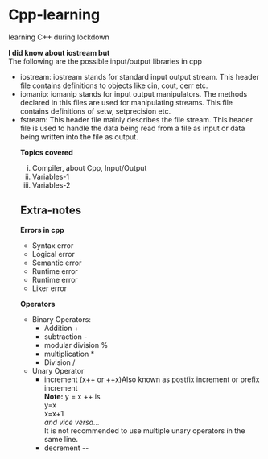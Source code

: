 # Cpp-learning
 learning C++ during lockdown
 
 **I did know about iostream but** <br> 
 The following are the possible input/output libraries in cpp
 <ul>
 <li>
 iostream: iostream stands for standard input output stream. This header file contains definitions to objects like cin, cout, cerr etc.
 </li>
 <li>
iomanip: iomanip stands for input output manipulators. The methods declared in this files are used for manipulating streams. This file contains definitions of setw, setprecision etc.</li>
 <li>
fstream: This header file mainly describes the file stream. This header file is used to handle the data being read from a file as input or data being written into the file as output.</li>
 
 **Topics covered**
 <ol type="i">
 <li>Compiler, about Cpp, Input/Output</li>
 <li>Variables-1</li>
 <li>Variables-2</li>
 </ol>
 
 ## Extra-notes
**Errors in cpp**
<ul>
 <li>Syntax error</li>
 <li>Logical error</li>
  <li>Semantic error</li>
  <li>Runtime error</li>
  <li>Runtime error</li>
  <li>Liker error</li>
</ul>

**Operators**
<ul>
 <li>Binary Operators:
  <ul>
   <li>Addition +</li>
   <li>subtraction - </li>
   <li>modular division % </li>
   <li>multiplication *</li>
   <li>Division / </li>
  </ul>
 </li>
 <li>Unary Operator
  <ul>
   <li> increment (x++ or ++x)Also known as postfix increment or prefix increment<br>
    <strong>Note:</strong> y = x ++ is <br> y=x<br>x=x+1 <br> <i>and vice versa...</i>
    <br> It is not recommended to use multiple unary operators in the same line.
   </li>
   <li> decrement -- </li>
  </ul>
 </li>
 </ul>
 






